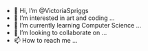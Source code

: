 - 👋 Hi, I’m @VictoriaSpriggs
- 👀 I’m interested in art and coding  ...
- 🌱 I’m currently learning Computer Science ...
- 💞️ I’m looking to collaborate on ...
- 📫 How to reach me ...

<!---
VictoriaSpriggs/VictoriaSpriggs is a ✨ special ✨ repository because its `README.md` (this file) appears on your GitHub profile.
You can click the Preview link to take a look at your changes.
--->
